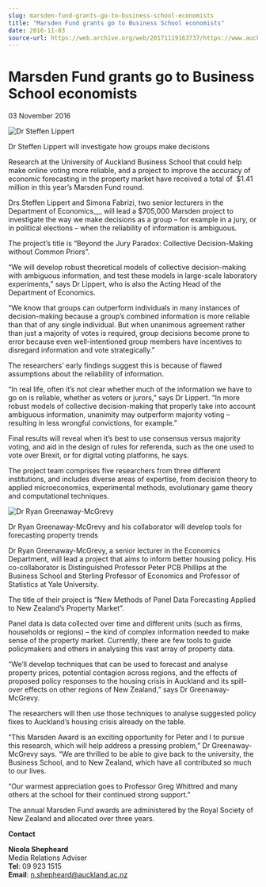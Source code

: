 ```yaml
---
slug: marsden-fund-grants-go-to-business-school-economists
title: "Marsden Fund grants go to Business School economists"
date: 2016-11-03
source-url: https://web.archive.org/web/20171119163737/https://www.auckland.ac.nz/en/about/news-events-and-notices/news/news-2016/11/marsden-grants-to-business-school-economists.html
---
```

Marsden Fund grants go to Business School economists
====================================================

03 November 2016

![Dr Steffen Lippert ](https://www.auckland.ac.nz/en/about/news-events-and-notices/news/news-2016/11/marsden-grants-to-business-school-economists/_jcr_content/par/textimage/image.img.jpg/1478144191905.jpg "Dr Steffen Lippert ")

Dr Steffen Lippert will investigate how groups make decisions

Research at the University of Auckland Business School that could help make online voting more reliable, and a project to improve the accuracy of economic forecasting in the property market have received a total of  $1.41 million in this year’s Marsden Fund round.

Drs Steffen Lippert and Simona Fabrizi, two senior lecturers in the Department of Economics_,_ will lead a $705,000 Marsden project to investigate the way we make decisions as a group – for example in a jury, or in political elections – when the reliability of information is ambiguous.

The project’s title is “Beyond the Jury Paradox: Collective Decision-Making without Common Priors”.

“We will develop robust theoretical models of collective decision-making with ambiguous information, and test these models in large-scale laboratory experiments,” says Dr Lippert, who is also the Acting Head of the Department of Economics.

“We know that groups can outperform individuals in many instances of decision-making because a group’s combined information is more reliable than that of any single individual. But when unanimous agreement rather than just a majority of votes is required, group decisions become prone to error because even well-intentioned group members have incentives to disregard information and vote strategically.”

The researchers’ early findings suggest this is because of flawed assumptions about the reliability of information.

“In real life, often it’s not clear whether much of the information we have to go on is reliable, whether as voters or jurors,” says Dr Lippert. “In more robust models of collective decision-making that properly take into account ambiguous information, unanimity may outperform majority voting – resulting in less wrongful convictions, for example.”

Final results will reveal when it’s best to use consensus versus majority voting, and aid in the design of rules for referenda, such as the one used to vote over Brexit, or for digital voting platforms, he says.

The project team comprises five researchers from three different institutions, and includes diverse areas of expertise, from decision theory to applied microeconomics, experimental methods, evolutionary game theory and computational techniques.

![Dr Ryan Greenaway-McGrevy](https://www.auckland.ac.nz/en/about/news-events-and-notices/news/news-2016/11/marsden-grants-to-business-school-economists/_jcr_content/par/textimage_0/image.img.jpg/1478144386551.jpg "Dr Ryan Greenaway-McGrevy")

Dr Ryan Greenaway-McGrevy and his collaborator will develop tools for forecasting property trends

Dr Ryan Greenaway-McGrevy, a senior lecturer in the Economics Department, will lead a project that aims to inform better housing policy. His co-collaborator is Distinguished Professor Peter PCB Phillips at the Business School and Sterling Professor of Economics and Professor of Statistics at Yale University.

The title of their project is “New Methods of Panel Data Forecasting Applied to New Zealand’s Property Market”.

Panel data is data collected over time and different units (such as firms, households or regions) – the kind of complex information needed to make sense of the property market. Currently, there are few tools to guide policymakers and others in analysing this vast array of property data.

“We’ll develop techniques that can be used to forecast and analyse property prices, potential contagion across regions, and the effects of proposed policy responses to the housing crisis in Auckland and its spill-over effects on other regions of New Zealand,” says Dr Greenaway-McGrevy.

The researchers will then use those techniques to analyse suggested policy fixes to Auckland’s housing crisis already on the table.

“This Marsden Award is an exciting opportunity for Peter and I to pursue this research, which will help address a pressing problem,” Dr Greenaway-McGrevy says. “We are thrilled to be able to give back to the university, the Business School, and to New Zealand, which have all contributed so much to our lives.

“Our warmest appreciation goes to Professor Greg Whittred and many others at the school for their continued strong support.”

The annual Marsden Fund awards are administered by the Royal Society of New Zealand and allocated over three years.

**Contact**

**Nicola Shepheard**  
Media Relations Adviser  
**Tel**: 09 923 1515  
**Email**: n.shepheard@auckland.ac.nz